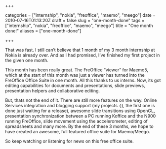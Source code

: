 +++

categories = ["internship", "nokia", "freoffice", "maemo", "meego"]
date = 2010-07-16T01:13:20Z
draft = false
slug = "one-month-done"
tags = ["internship", "nokia", "freoffice", "maemo", "meego"]
title = "One month done!"
aliases = ["one-month-done"]

+++

That was fast. I still can’t believe that 1 month of my 3 month internship at Nokia is already over. And as I had promised, I’ve finished my first project in the given one month.

This month has been really great. The FreOffice “viewer” for Maemo5, which at the start of this month was just a viewer has turned into the FreOffice Office Suite in one month. All this thanks to us interns. Now, its got editing capabilities for documents and presentations, slide previews, presentation helpers and collaborative editing.

But, thats not the end of it. There are still more features on the way. Online Services integration and blogging support (my projects :)), the first one is done just waiting for a release), awesome slide transitions using OpenGL, presentation synchronization between a PC running Koffice and the N900 running FreOffice, slide movement using the accelerometer, editing of spreadsheets and many more. By the end of these 3 months, we hope to have created an awesome, full featured office suite for Maemo/Meego.

So keep watching or listening for news on this free office suite.
